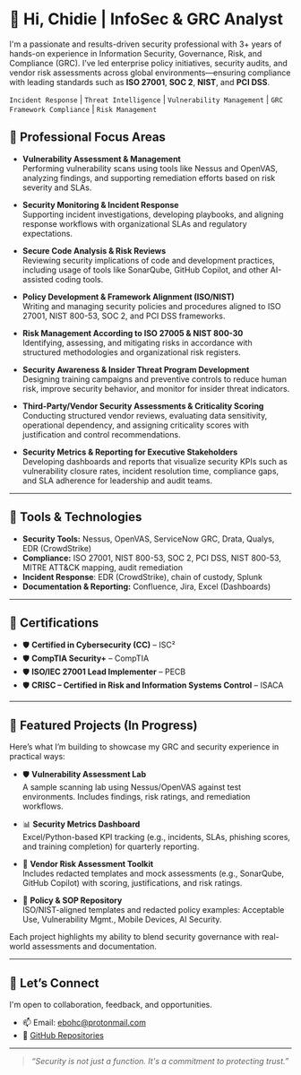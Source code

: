 # 👋 Hi, Chidie | **InfoSec & GRC Analyst** 

I'm a passionate and results-driven security professional with 3+ years of hands-on experience in Information Security, Governance, Risk, and Compliance (GRC). I’ve led enterprise policy initiatives, security audits, and vendor risk assessments across global environments—ensuring compliance with leading standards such as **ISO 27001**, **SOC 2**, **NIST**, and **PCI DSS**.

`Incident Response` | `Threat Intelligence` | `Vulnerability Management` | `GRC Framework Compliance` | `Risk Management`

## 🔐 Professional Focus Areas

- **Vulnerability Assessment & Management**  
  Performing vulnerability scans using tools like Nessus and OpenVAS, analyzing findings, and supporting remediation efforts based on risk severity and SLAs.

- **Security Monitoring & Incident Response**  
  Supporting incident investigations, developing playbooks, and aligning response workflows with organizational SLAs and regulatory expectations.

- **Secure Code Analysis & Risk Reviews**  
  Reviewing security implications of code and development practices, including usage of tools like SonarQube, GitHub Copilot, and other AI-assisted coding tools.

- **Policy Development & Framework Alignment (ISO/NIST)**  
  Writing and managing security policies and procedures aligned to ISO 27001, NIST 800-53, SOC 2, and PCI DSS frameworks.

- **Risk Management According to ISO 27005 & NIST 800-30**  
  Identifying, assessing, and mitigating risks in accordance with structured methodologies and organizational risk registers.

- **Security Awareness & Insider Threat Program Development**  
  Designing training campaigns and preventive controls to reduce human risk, improve security behavior, and monitor for insider threat indicators.

- **Third-Party/Vendor Security Assessments & Criticality Scoring**  
  Conducting structured vendor reviews, evaluating data sensitivity, operational dependency, and assigning criticality scores with justification and control recommendations.

- **Security Metrics & Reporting for Executive Stakeholders**  
  Developing dashboards and reports that visualize security KPIs such as vulnerability closure rates, incident resolution time, compliance gaps, and SLA adherence for leadership and audit teams.

---

## 🧰 Tools & Technologies

- **Security Tools:** Nessus, OpenVAS, ServiceNow GRC, Drata, Qualys,  EDR (CrowdStrike)
- **Compliance:** ISO 27001, NIST 800-53, SOC 2, PCI DSS, NIST 800-53, MITRE ATT&CK mapping, audit remediation
- **Incident Response**: EDR (CrowdStrike), chain of custody, Splunk
- **Documentation & Reporting:** Confluence, Jira, Excel (Dashboards)

---

## 📜 Certifications

- 🛡️ **Certified in Cybersecurity (CC)** – ISC²
- 🛡️ **CompTIA Security+** – CompTIA 
- 🛡️ **ISO/IEC 27001 Lead Implementer** – PECB  
- 🛡️ **CRISC – Certified in Risk and Information Systems Control** – ISACA  


---

## 📌 Featured Projects (In Progress)

Here’s what I’m building to showcase my GRC and security experience in practical ways:

- 🛡️ **Vulnerability Assessment Lab**  
  A sample scanning lab using Nessus/OpenVAS against test environments. Includes findings, risk ratings, and remediation workflows.

- 📊 **Security Metrics Dashboard**  
  Excel/Python-based KPI tracking (e.g., incidents, SLAs, phishing scores, and training completion) for quarterly reporting.

- 🧾 **Vendor Risk Assessment Toolkit**  
  Includes redacted templates and mock assessments (e.g., SonarQube, GitHub Copilot) with scoring, justifications, and risk ratings.

- 📝 **Policy & SOP Repository**  
  ISO/NIST-aligned templates and redacted policy examples: Acceptable Use, Vulnerability Mgmt., Mobile Devices, AI Security.

Each project highlights my ability to blend security governance with real-world assessments and documentation.

---

## 🤝 Let’s Connect

I'm open to collaboration, feedback, and opportunities.

- 📫 Email: ebohc@protonmail.com  
- 📂 [GitHub Repositories](https://github.com/ebohc?tab=repositories)

---

> _“Security is not just a function. It's a commitment to protecting trust.”_
